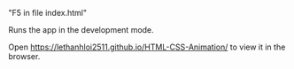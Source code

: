 "F5 in file index.html"

Runs the app in the development mode.

Open https://lethanhloi2511.github.io/HTML-CSS-Animation/ to view it in the browser.
